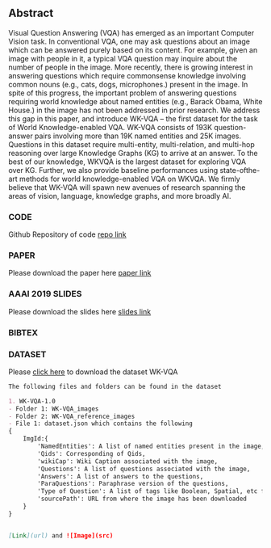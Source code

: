 ## Abstract

Visual Question Answering (VQA) has emerged as an important Computer Vision task. In conventional VQA, one may ask questions about an image which can be answered purely based on its content. For example, given an image with people in it, a typical VQA question may inquire about the number of people in the image. More recently, there is growing interest in answering questions which require commonsense knowledge involving common nouns (e.g., cats, dogs, microphones.) present in the image. In spite of this progress, the important problem of answering questions requiring world knowledge about named entities (e.g., Barack Obama, White House.) in the image has not been addressed in prior research. We address this gap in this paper, and introduce WK-VQA – the first dataset for the task of World Knowledge-enabled VQA. WK-VQA consists of 193K question-answer pairs involving more than 19K named entities and 25K images. Questions in this dataset require multi-entity, multi-relation, and multi-hop reasoning over large Knowledge Graphs (KG) to arrive at an answer. To the best of our knowledge, WKVQA is the largest dataset for exploring VQA over KG. Further, we also provide baseline performances using state-ofthe-art methods for world knowledge-enabled VQA on WKVQA. We firmly believe that WK-VQA will spawn new avenues of research spanning the areas of vision, language, knowledge graphs, and more broadly AI.

### CODE

Github Repository of code [repo link](#)

### PAPER

Please download the paper here [paper link](#)

### AAAI 2019 SLIDES

Please download the slides here [slides link](#)

### BIBTEX

### DATASET

Please [click here](#) to download the dataset WK-VQA


```markdown
The following files and folders can be found in the dataset

1. WK-VQA-1.0
- Folder 1: WK-VQA_images
- Folder 2: WK-VQA_reference_images
- File 1: dataset.json which contains the following
{
	ImgId:{
		'NamedEntities': A list of named entities present in the image, 
		'Qids': Corresponding of Qids,
		'wikiCap': Wiki Caption associated with the image,
		'Questions': A list of questions associated with the image,
		'Answers': A list of answers to the questions,
		'ParaQuestions': Paraphrase version of the questions,
		'Type of Question': A list of tags like Boolean, Spatial, etc for each question,
		'sourcePath': URL from where the image has been downloaded
	}
}


[Link](url) and ![Image](src)
```

